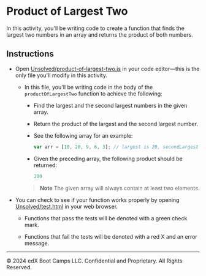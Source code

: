 # Product of Largest Two

In this activity, you'll be writing code to create a function that finds the largest two numbers in an array and returns the product of both numbers.

## Instructions

* Open [Unsolved/product-of-largest-two.js](Unsolved/product-of-largest-two.js) in your code editor&mdash;this is the only file you'll modify in this activity.

  * In this file, you'll be writing code in the body of the `productOfLargestTwo` function to achieve the following:

    * Find the largest and the second largest numbers in the given array.

    * Return the product of the largest and the second largest number.

    * See the following array for an example:

      ```js
      var arr = [10, 20, 9, 6, 3]; // largest is 20, secondLargest is 10
      ```

    * Given the preceding array, the following product should be returned:

      ```js
      200
      ```

    > **Note** The given array will always contain at least two elements.

* You can check to see if your function works properly by opening [Unsolved/test.html](Unsolved/test.html) in your web browser.

  * Functions that pass the tests will be denoted with a green check mark.

  * Functions that fail the tests will be denoted with a red X and an error message.

---

© 2024 edX Boot Camps LLC. Confidential and Proprietary. All Rights Reserved.
